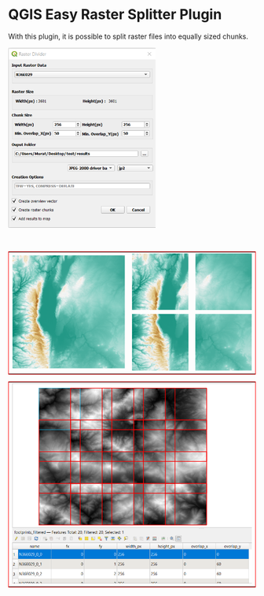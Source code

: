 # QGIS Easy Raster Splitter Plugin

With this plugin, it is possible to split raster files into equally sized chunks.
<br/>

<p align="left">
  <img width="300" src="../images/gui_.PNG">
</p>
<br/>


<table style="border-collapse: collapse; border:1px solid red;" cellpadding="0" cellspacing="0" >
  <tr>
    <td rowspan="2"><img width="450" src="../images/raster.PNG"></td>
    <td><img width="225" src="../images/raster_chunk_1.PNG"></td>    
    <td><img width="225" src="../images/raster_chunk_2.PNG"></td>
  </tr>
  <tr>
    <td><img width="225" src="../images/raster_chunk_3.PNG"></td>
    <td><img width="225" src="../images/raster_chunk_4.PNG"></td>
  </tr>  
  
</table>

<table style="border-collapse: collapse; border:1px solid red;" cellpadding="0" cellspacing="0" >
  <tr>
    <td><img width="1000" src="../images/overview.PNG"></td>
  </tr>  
</table>
